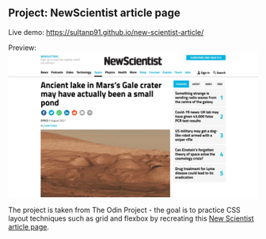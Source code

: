 ## Project: NewScientist article page

Live demo: https://sultanp91.github.io/new-scientist-article/

Preview: ![enter image description here](https://github.com/sultanp91/new-scientist-article/blob/main/images/newscientist-page.jpg?raw=true)

The project is taken from The Odin Project - the goal is to practice CSS layout techniques such as grid and flexbox by recreating this [New Scientist article page](https://www.newscientist.com/article/2286218-ancient-lake-in-marss-gale-crater-may-have-actually-been-a-small-pond/).
